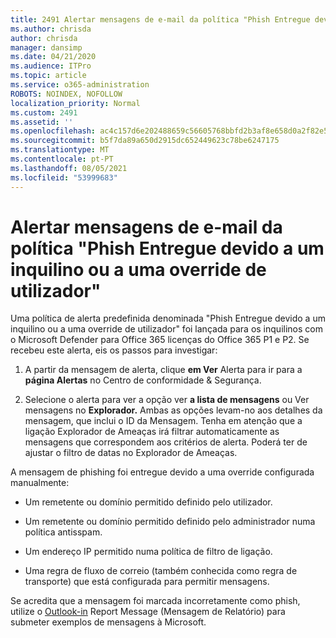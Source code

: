 ```yaml
---
title: 2491 Alertar mensagens de e-mail da política "Phish Entregue devido a inquilino ou utilizador de override"
ms.author: chrisda
author: chrisda
manager: dansimp
ms.date: 04/21/2020
ms.audience: ITPro
ms.topic: article
ms.service: o365-administration
ROBOTS: NOINDEX, NOFOLLOW
localization_priority: Normal
ms.custom: 2491
ms.assetid: ''
ms.openlocfilehash: ac4c157d6e202488659c56605768bbfd2b3af8e658d0a2f82e529fdac6763fa9
ms.sourcegitcommit: b5f7da89a650d2915dc652449623c78be6247175
ms.translationtype: MT
ms.contentlocale: pt-PT
ms.lasthandoff: 08/05/2021
ms.locfileid: "53999683"
---
```

# <a name="alert-email-messages-from-the-phish-delivered-due-to-tenant-or-user-override-policy"></a>Alertar mensagens de e-mail da política "Phish Entregue devido a um inquilino ou a uma override de utilizador"

Uma política de alerta predefinida denominada "Phish Entregue devido a um inquilino ou a uma override de utilizador" foi lançada para os inquilinos com o Microsoft Defender para Office 365 licenças do Office 365 P1 e P2. Se recebeu este alerta, eis os passos para investigar:

1. A partir da mensagem de alerta, clique **em Ver** Alerta para ir para a **página Alertas** no Centro de conformidade & Segurança.

2. Selecione o alerta para ver a opção ver **a lista de mensagens** ou Ver mensagens no **Explorador.** Ambas as opções levam-no aos detalhes da mensagem, que inclui o ID da Mensagem. Tenha em atenção que a ligação Explorador de Ameaças irá filtrar automaticamente as mensagens que correspondem aos critérios de alerta. Poderá ter de ajustar o filtro de datas no Explorador de Ameaças.

A mensagem de phishing foi entregue devido a uma override configurada manualmente:

- Um remetente ou domínio permitido definido pelo utilizador.

- Um remetente ou domínio permitido definido pelo administrador numa política antisspam.

- Um endereço IP permitido numa política de filtro de ligação.

- Uma regra de fluxo de correio (também conhecida como regra de transporte) que está configurada para permitir mensagens.

Se acredita que a mensagem foi marcada incorretamente como phish, utilize o [Outlook-in](https://support.office.com/article/b5caa9f1-cdf3-4443-af8c-ff724ea719d2) Report Message (Mensagem de Relatório) para submeter exemplos de mensagens à Microsoft.
